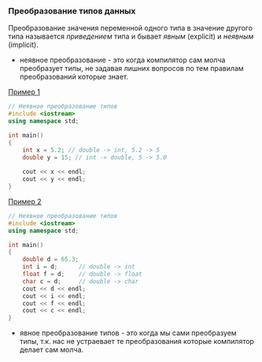 ### Преобразование типов данных

Преобразование значения переменной одного типа в значение другого типа называется *приведением* типа и бывает *явным* (explicit) и *неявным* (implicit).
* неявное преобразование - это когда компилятор сам молча преобразует типы, не задавая лишних вопросов по тем правилам преобразований которые знает.

[Пример 1](http://cpp.sh/6inpb)
```cpp
// Неявное преобразование типов
#include <iostream>
using namespace std;

int main()
{
    int x = 5.2; // double -> int, 5.2 -> 5
    double y = 15; // int -> double, 5 -> 5.0
    
    cout << x << endl;
    cout << y << endl;
}

```

[Пример 2](http://cpp.sh/8syto)
```cpp
// Неявное преобразование типов
#include <iostream>
using namespace std;

int main()
{
    double d = 65.3; 
    int i = d;      // double -> int
    float f = d;    // double -> float
    char c = d;     // double -> char
    cout << d << endl; 
    cout << i << endl; 
    cout << f << endl; 
    cout << c << endl;
}
```


* явное преобразование типов - это когда мы сами преобразуем типы, т.к. нас  не устраевает те преобразования которые компилятор делает сам молча.
